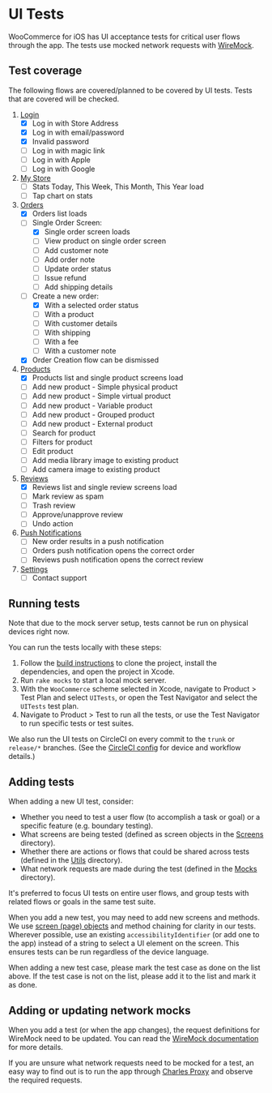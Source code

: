#  UI Tests

WooCommerce for iOS has UI acceptance tests for critical user flows through the app. The tests use mocked network requests with [WireMock](http://wiremock.org/).

## Test coverage

The following flows are covered/planned to be covered by UI tests. Tests that are covered will be checked.

1. [Login](../WooCommerce/WooCommerceUITests/Tests/LoginTests.swift)
    - [x] Log in with Store Address
    - [x] Log in with email/password
    - [x] Invalid password
    - [ ] Log in with magic link
    - [ ] Log in with Apple
    - [ ] Log in with Google
2. [My Store]()
    - [ ] Stats Today, This Week, This Month, This Year load
    - [ ] Tap chart on stats
3. [Orders](../WooCommerce/WooCommerceUITests/Tests/OrdersTests.swift)
   - [x] Orders list loads
   - [ ] Single Order Screen:
     - [x] Single order screen loads
     - [ ] View product on single order screen
     - [ ] Add customer note
     - [ ] Add order note
     - [ ] Update order status
     - [ ] Issue refund
     - [ ] Add shipping details
   - [ ] Create a new order:
     - [x] With a selected order status
     - [ ] With a product
     - [ ] With customer details
     - [ ] With shipping
     - [ ] With a fee
     - [ ] With a customer note
   - [x] Order Creation flow can be dismissed
4. [Products](../WooCommerce/WooCommerceUITests/Tests/ProductsTests.swift)
    - [x] Products list and single product screens load
    - [ ] Add new product - Simple physical product
    - [ ] Add new product - Simple virtual product
    - [ ] Add new product - Variable product
    - [ ] Add new product - Grouped product
    - [ ] Add new product - External product
    - [ ] Search for product
    - [ ] Filters for product
    - [ ] Edit product
    - [ ] Add media library image to existing product
    - [ ] Add camera image to existing product
5. [Reviews](../WooCommerce/WooCommerceUITests/Tests/ReviewsTests.swift)
    - [x] Reviews list and single review screens load
    - [ ] Mark review as spam
    - [ ] Trash review
    - [ ] Approve/unapprove review
    - [ ] Undo action
6. [Push Notifications]()
    - [ ] New order results in a push notification
    - [ ] Orders push notification opens the correct order
    - [ ] Reviews push notification opens the correct review
7. [Settings]()
    - [ ] Contact support

## Running tests

Note that due to the mock server setup, tests cannot be run on physical devices right now.

You can run the tests locally with these steps:

1. Follow the [build instructions](../README.md#build-instructions) to clone the project, install the dependencies, and open the project in Xcode.
2. Run `rake mocks` to start a local mock server.
3. With the `WooCommerce` scheme selected in Xcode, navigate to Product > Test Plan and select `UITests`, or open the Test Navigator and select the `UITests` test plan.
4. Navigate to Product > Test to run all the tests, or use the Test Navigator to run specific tests or test suites.

We also run the UI tests on CircleCI on every commit to the `trunk` or `release/*` branches. (See the [CircleCI config](../.circleci/config.yml) for device and workflow details.)

## Adding tests

When adding a new UI test, consider:

* Whether you need to test a user flow (to accomplish a task or goal) or a specific feature (e.g. boundary testing).
* What screens are being tested (defined as screen objects in the [Screens](../WooCommerce/UITestsFoundation/Screens) directory).
* Whether there are actions or flows that could be shared across tests (defined in the [Utils](../WooCommerce/WooCommerceUITests/Utils) directory).
* What network requests are made during the test (defined in the [Mocks](../WooCommerce/WooCommerceUITests/Mocks) directory).

It's preferred to focus UI tests on entire user flows, and group tests with related flows or goals in the same test suite.

When you add a new test, you may need to add new screens and methods. We use [screen (page) objects](https://www.martinfowler.com/bliki/PageObject.html) and method chaining for clarity in our tests. Wherever possible, use an existing `accessibilityIdentifier` (or add one to the app) instead of a string to select a UI element on the screen. This ensures tests can be run regardless of the device language.

When adding a new test case, please mark the test case as done on the list above. If the test case is not on the list, please add it to the list and mark it as done.

## Adding or updating network mocks

When you add a test (or when the app changes), the request definitions for WireMock need to be updated. You can read the [WireMock documentation](http://wiremock.org/docs/) for more details.

If you are unsure what network requests need to be mocked for a test, an easy way to find out is to run the app through [Charles Proxy](https://www.charlesproxy.com/) and observe the required requests.
